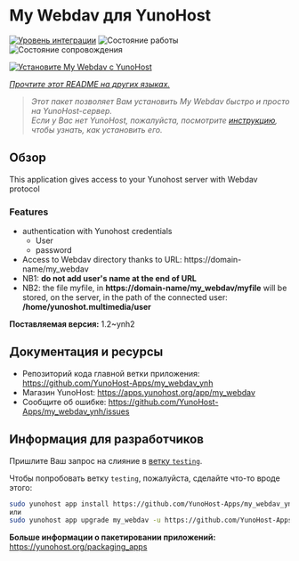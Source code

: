 <!--
Важно: этот README был автоматически сгенерирован <https://github.com/YunoHost/apps/tree/master/tools/readme_generator>
Он НЕ ДОЛЖЕН редактироваться вручную.
-->

# My Webdav для YunoHost

[![Уровень интеграции](https://dash.yunohost.org/integration/my_webdav.svg)](https://ci-apps.yunohost.org/ci/apps/my_webdav/) ![Состояние работы](https://ci-apps.yunohost.org/ci/badges/my_webdav.status.svg) ![Состояние сопровождения](https://ci-apps.yunohost.org/ci/badges/my_webdav.maintain.svg)

[![Установите My Webdav с YunoHost](https://install-app.yunohost.org/install-with-yunohost.svg)](https://install-app.yunohost.org/?app=my_webdav)

*[Прочтите этот README на других языках.](./ALL_README.md)*

> *Этот пакет позволяет Вам установить My Webdav быстро и просто на YunoHost-сервер.*  
> *Если у Вас нет YunoHost, пожалуйста, посмотрите [инструкцию](https://yunohost.org/install), чтобы узнать, как установить его.*

## Обзор

This application gives access to your Yunohost server with Webdav protocol

### Features

* authentication with Yunohost credentials
	* User
	* password
* Access to Webdav directory thanks to  URL: https://domain-name/my_webdav
* NB1: **do not add user's name at the end of URL**
* NB2: the file myfile, in  **https://domain-name/my_webdav/myfile**
will be stored, on the server, in the path of the connected user: **/home/yunoshot.multimedia/user**

**Поставляемая версия:** 1.2~ynh2

## Документация и ресурсы

- Репозиторий кода главной ветки приложения: <https://github.com/YunoHost-Apps/my_webdav_ynh>
- Магазин YunoHost: <https://apps.yunohost.org/app/my_webdav>
- Сообщите об ошибке: <https://github.com/YunoHost-Apps/my_webdav_ynh/issues>

## Информация для разработчиков

Пришлите Ваш запрос на слияние в [ветку `testing`](https://github.com/YunoHost-Apps/my_webdav_ynh/tree/testing).

Чтобы попробовать ветку `testing`, пожалуйста, сделайте что-то вроде этого:

```bash
sudo yunohost app install https://github.com/YunoHost-Apps/my_webdav_ynh/tree/testing --debug
или
sudo yunohost app upgrade my_webdav -u https://github.com/YunoHost-Apps/my_webdav_ynh/tree/testing --debug
```

**Больше информации о пакетировании приложений:** <https://yunohost.org/packaging_apps>
